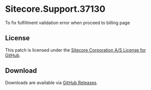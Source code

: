 # Sitecore.Support.37130
To fix fulfillment validation error when proceed to billing page

## License  
This patch is licensed under the [Sitecore Corporation A/S License for GitHub](https://github.com/sitecoresupport/Sitecore.Support.37130/blob/master/LICENSE).  

## Download  
Downloads are available via [GitHub Releases](https://github.com/sitecoresupport/Sitecore.Support.37130/releases).  
